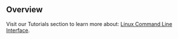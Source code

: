 ## Overview

Visit our Tutorials section to learn more about: [Linux Command Line Interface](/tutorial/linux-command-line-interface/).